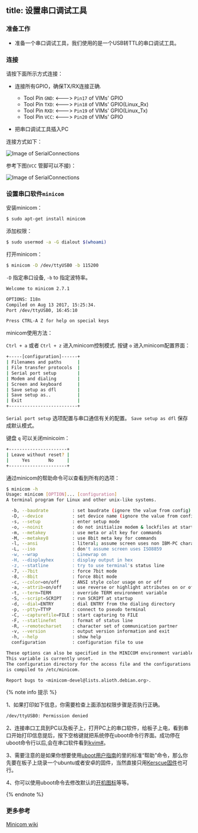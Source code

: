 title: 设置串口调试工具
---

### 准备工作
* 准备一个串口调试工具，我们使用的是一个USB转TTL的串口调试工具。

### 连接
请按下面所示方式连接：

* 连接所有GPIO，确保TX/RX连接正确.
  * Tool Pin `GND`: <---> `Pin17` of VIMs' GPIO
  * Tool Pin `TXD`: <---> `Pin18` of VIMs' GPIO(Linux_Rx)
  * Tool Pin `RXD`: <---> `Pin19` of VIMs' GPIO(Linux_Tx)
  * Tool Pin `VCC`: <---> `Pin20` of VIMs' GPIO

* 把串口调试工具插入PC

连接方式如下：

![Image of SerialConnections](/images/vim1/SerialConnections_3Pin.jpg)

参考下图(`VCC` 管脚可以不接)：

![Image of SerialConnections](/images/vim1/SerialConnections.jpg)


### 设置串口软件`minicom`

安装minicom：

```bash
$ sudo apt-get install minicom
```

添加权限：

```bash
$ sudo usermod -a -G dialout $(whoami)
```

打开minicom：

```bash
$ minicom -D /dev/ttyUSB0 -b 115200
```

`-D` 指定串口设备, `-b` to 指定波特率。

```bash
Welcome to minicom 2.7.1

OPTIONS: I18n
Compiled on Aug 13 2017, 15:25:34.
Port /dev/ttyUSB0, 16:45:10

Press CTRL-A Z for help on special keys
```
minicom使用方法：

`Ctrl + a` 或者 `Ctrl + z` 进入minicom控制模式. 按键 `o` 进入minicom配置界面：

```bash
+-----[configuration]------+
| Filenames and paths      |
| File transfer protocols  |
| Serial port setup        |
| Modem and dialing        |
| Screen and keyboard      |
| Save setup as dfl        |
| Save setup as..          |
| Exit                     |
+--------------------------+

```

`Serial port setup` 选项配置与串口通信有关的配置。
`Save setup as dfl` 保存成默认模式。

键盘 `q` 可以关闭minicoim：

```bash
+----------------------+
| Leave without reset? |
|     Yes       No     |
+----------------------+
```

通过minicom的帮助命令可以查看到所有的选项：

```bash
$ minicom -h
Usage: minicom [OPTION]... [configuration]
A terminal program for Linux and other unix-like systems.

  -b, --baudrate         : set baudrate (ignore the value from config)
  -D, --device           : set device name (ignore the value from config)
  -s, --setup            : enter setup mode
  -o, --noinit           : do not initialize modem & lockfiles at startup
  -m, --metakey          : use meta or alt key for commands
  -M, --metakey8         : use 8bit meta key for commands
  -l, --ansi             : literal; assume screen uses non IBM-PC character set
  -L, --iso              : don't assume screen uses ISO8859
  -w, --wrap             : Linewrap on
  -H, --displayhex       : display output in hex
  -z, --statline         : try to use terminal's status line
  -7, --7bit             : force 7bit mode
  -8, --8bit             : force 8bit mode
  -c, --color=on/off     : ANSI style color usage on or off
  -a, --attrib=on/off    : use reverse or highlight attributes on or off
  -t, --term=TERM        : override TERM environment variable
  -S, --script=SCRIPT    : run SCRIPT at startup
  -d, --dial=ENTRY       : dial ENTRY from the dialing directory
  -p, --ptty=TTYP        : connect to pseudo terminal
  -C, --capturefile=FILE : start capturing to FILE
  -F, --statlinefmt      : format of status line
  -R, --remotecharset    : character set of communication partner
  -v, --version          : output version information and exit
  -h, --help             : show help
  configuration          : configuration file to use

These options can also be specified in the MINICOM environment variable.
This variable is currently unset.
The configuration directory for the access file and the configurations
is compiled to /etc/minicom.

Report bugs to <minicom-devel@lists.alioth.debian.org>.

```

{% note info 提示 %}

1、如果打印如下信息，你需要检查上面添加权限步骤是否执行正确。

```bash
/dev/ttyUSB0: Permission denied
```

2、连接串口工具到PC以及板子上，打开PC上的串口软件，给板子上电，看到串口开始打印信息提后，按下空格键就把系统停在uboot命令行界面。成功停在uboot命令行以后,会在串口软件看到[kvim#](/zh-cn/vim1/UBootUsage.html)。

3、需要注意的是如果你想要使用[uboot用户指南](/zh-cn/vim1/UBootUsage.html)的里的标准“帮助”命令，那么你先要在板子上烧录一个ubuntu或者安卓的固件，当然直接只用[Kerscue固件](https://dl.khadas.com/Firmware/Krescue/images/)也可行。

4、你可以使用uboot命令去修改默认的[开机图标](/zh-cn/vim1/BuildBootLogoForUboot.html)等等。

{% endnote %}

### 更多参考
[Minicom wiki](https://en.wikipedia.org/wiki/Minicom)
